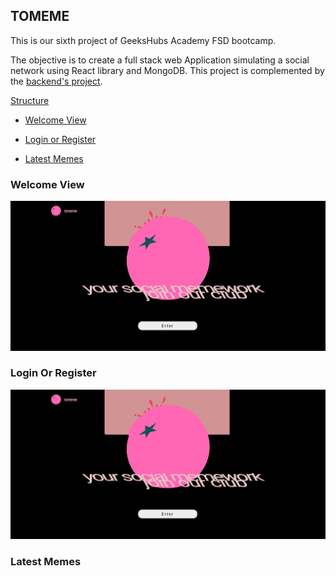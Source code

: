 ## TOMEME

This is our sixth project of GeeksHubs Academy FSD bootcamp.

The objective is to create a full stack web Application simulating a social network using React library and MongoDB. This project is complemented by the <a href="https://github.com/jmonloop/GeekshubsFSD_Pr04_VideoStoreBackend"> backend's project</a>.

[Structure](#structure)

* [Welcome View](#welcome-view)

* [Login or Register](#login-or-register)

* [Latest Memes](#latest-memes)



### Welcome View

![ScreenShot](https://raw.githubusercontent.com/suku60/frontend-project-6/develop/src/assets/screenshots/login.jpg)

### Login Or Register

![ScreenShot](https://raw.githubusercontent.com/suku60/frontend-project-6/develop/src/assets/screenshots/login.jpg)

### Latest Memes





